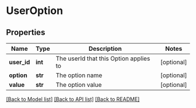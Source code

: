 # UserOption

## Properties
Name | Type | Description | Notes
------------ | ------------- | ------------- | -------------
**user_id** | **int** | The userId that this Option applies to | [optional] 
**option** | **str** | The option name | [optional] 
**value** | **str** | The option value | [optional] 

[[Back to Model list]](../README.md#documentation-for-models) [[Back to API list]](../README.md#documentation-for-api-endpoints) [[Back to README]](../README.md)


